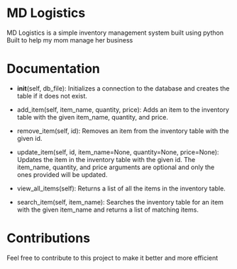 # MD Logistics 
MD Logistics is a simple inventory management system built using python
Built to help my mom manage her business

# Documentation
* __init__(self, db_file): Initializes a connection to the database and creates the table if it does not exist.

* add_item(self, item_name, quantity, price): Adds an item to the inventory table with the given item_name, quantity, and price.

* remove_item(self, id): Removes an item from the inventory table with the given id.

* update_item(self, id, item_name=None, quantity=None, price=None): Updates the item in the inventory table with the given id. The item_name, quantity, and price arguments are optional and only the ones provided will be updated.

* view_all_items(self): Returns a list of all the items in the inventory table.

* search_item(self, item_name): Searches the inventory table for an item with the given item_name and returns a list of matching items.

# Contributions
Feel free to contribute to this project to make it better and more efficient
